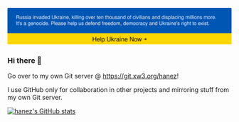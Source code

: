 [![Stand With Ukraine](https://raw.githubusercontent.com/vshymanskyy/StandWithUkraine/main/banner2-direct.svg)](https://vshymanskyy.github.io/StandWithUkraine)

### Hi there 👋

Go over to my own Git server @ https://git.xw3.org/hanez! 

I use GitHub only for collaboration in other projects and mirroring stuff from my own Git server.

<!--
**hanez/hanez** is a ✨ _special_ ✨ repository because its `README.md` (this file) appears on your GitHub profile.

Here are some ideas to get you started:

- 🔭 I’m currently working on ...
- 🌱 I’m currently learning ...
- 👯 I’m looking to collaborate on ...
- 🤔 I’m looking for help with ...
- 💬 Ask me about ...
- 📫 How to reach me: ...
- 😄 Pronouns: ...
- ⚡ Fun fact: ...
-->

[![hanez's GitHub stats](https://github-readme-stats.vercel.app/api?username=hanez&show_icons=true&hide_title=false&include_all_commits=true&count_private=true)](#)

